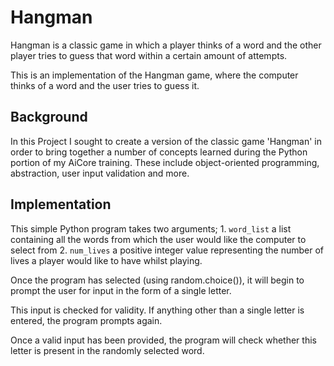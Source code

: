 # Hangman
Hangman is a classic game in which a player thinks of a word and the other player tries to guess that word within a certain amount of attempts.

This is an implementation of the Hangman game, where the computer thinks of a word and the user tries to guess it. 

## Background
In this Project I sought to create a version of the classic game 'Hangman' in order to bring together a number of concepts learned during the Python portion of my AiCore training. These include object-oriented programming, abstraction, user input validation and more.

## Implementation
This simple Python program takes two arguments; 1. `word_list` a list containing all the words from which the user would like the computer to select from
2. `num_lives` a positive integer value representing the number of lives a player would like to have whilst playing.


Once the program has selected (using random.choice()), it will begin to prompt the user for input in the form of a single letter.

This input is checked for validity. If anything other than a single letter is entered, the program prompts again.

Once a valid input has been provided, the program will check whether this letter is present in the randomly selected word.